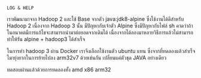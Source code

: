 ```
LOG & HELP
```


เราพัฒนามาจาก Hadoop 2 และใช้ Base  จากตัว java:jdk8-alpine
ซึ่งใช้งานได้ดีสำหรับ Hadoop 2 เนื่องจาก Hadoop 3 นั้น มีปัญหากับเจ้าตัว Alpine
ซึ่งมีปัญหากับไฟล์ sh คาดว่าถ้าในอนาคตมีการแก้ไขจะสามารถนำมาต่อยอดจากเดิมได้
เนื่องจากได้ลองมาหลายวิธีการแล้วไม่สามารถทำให้รัน alpine + hadoop3 ได้สำเร็จ

ในการทำ hadoop 3 ผ่าน Docker เราจึงเลือกใช้งานตัว ubuntu แทน
ซึ่งจากที่ทดลองแล้วสำเร็จ ไมายุ่งยากในการย้ายไปลง arm32v7 ด้วยเช่นกัน
เปลี่ยนแค่ตัวชุด JAVA อย่างเดียว

ทดสอบผ่านแล้วด้วยการทดลองทั้ง amd x86 arm32





